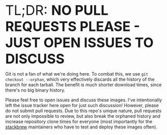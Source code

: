 <span style="font-size: 300%;">TL;DR: <strong>NO PULL REQUESTS PLEASE - JUST OPEN ISSUES TO DISCUSS</strong></span>

Git is not a fan of what we're doing here.  To combat this, we use
`git checkout --orphan`, which very effectively discards all the history of
the branch for each tarball.  The benefit is much shorter download times,
since there's no big binary history.

Please feel free to open issues and discuss these images.  I've
intentionally left the issue tracker here open for just such discussion!
However, please do not submit pull requests.  Due to this repo's unique
nature, pull requests are not only impossible to review, but also break the
orphaned history and increase repository clone times for everyone (most
importantly for the [stackbrew](https://github.com/dotcloud/stackbrew)
maintainers who have to test and deploy these images often).

